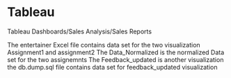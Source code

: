 # Tableau
Tableau Dashboards/Sales Analysis/Sales Reports

The entertainer Excel file contains data set for the two visualization Assignment1 and assignment2
The Data_Normalized is the normalized Data set for the two assignemnts
The Feedback_updated is another visualization
the db.dump.sql file contains data set for feedback_updated visualization

